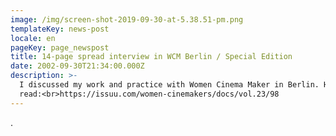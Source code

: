 ```yaml
---
image: /img/screen-shot-2019-09-30-at-5.38.51-pm.png
templateKey: news-post
locale: en
pageKey: page_newspost
title: 14-page spread interview in WCM Berlin / Special Edition
date: 2002-09-30T21:34:00.000Z
description: >-
  I discussed my work and practice with Women Cinema Maker in Berlin. Have a
  read:<br>https://issuu.com/women-cinemakers/docs/vol.23/98
---
```

.
